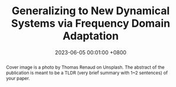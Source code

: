 ---
title:          "Generalizing to New Dynamical Systems via Frequency Domain Adaptation"
date:           2023-06-05 00:01:00 +0800
selected:       false
pub:            "OpenReview"
pub_date:       "2023"
abstract: >-
  Cover image is a photo by Thomas Renaud on Unsplash. The abstract of the publication is meant to be a TLDR (very brief summary with 1~2 sentences) of your paper.
cover:          /assets/images/covers/2023_FNSDA.jpg
#cover:          /assets/images/videos/FNSDA_ns.gif

authors:
  - Tiexin Qin
  - Hong Yan
  - Haoliang Li
links:
  Paper: https://openreview.net/forum?id=SXj1qjFEpQ
---
